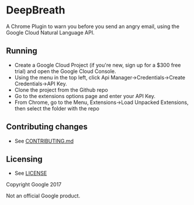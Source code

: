 # DeepBreath

A Chrome Plugin to warn you before you send an angry email, using the Google Cloud Natural Language API.

## Running

* Create a Google Cloud Project (if you're new, sign up for a $300 free trial) and open the Google Cloud Console.
* Using the menu in the top left, click Api Manager->Credentials->Create Credentials->API Key.
* Clone the project from the Github repo
* Go to the extensions options page and enter your API Key.
* From Chrome, go to the Menu, Extensions->Load Unpacked Extensions, then select the folder with the repo

## Contributing changes

* See [CONTRIBUTING.md](CONTRIBUTING.md)

## Licensing

* See [LICENSE](LICENSE)

Copyright Google 2017

Not an official Google product.
